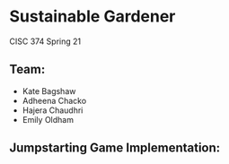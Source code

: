 # Sustainable Gardener
CISC 374 Spring 21

## Team: ##
- Kate Bagshaw
- Adheena Chacko
- Hajera Chaudhri
- Emily Oldham

## Jumpstarting Game Implementation: ##


